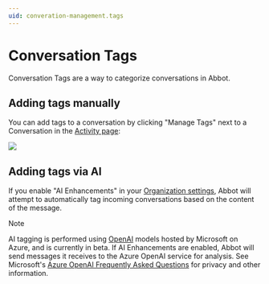 ```yaml
---
uid: converation-management.tags
---
```


# Conversation Tags

Conversation Tags are a way to categorize conversations in Abbot.

## Adding tags manually

You can add tags to a conversation by clicking "Manage Tags" next to a Conversation in the [Activity page](https://app.ab.bot):

<img src="/public/images/articles/conversation-management.tags/add-tag.png">

## Adding tags via AI

If you enable "AI Enhancements" in your [Organization settings](https://app.ab.bot/settings/organization), Abbot will attempt to automatically tag incoming conversations based on the content of the message.

> [!NOTE]
> AI tagging is performed using [OpenAI](https://openai.com) models hosted by Microsoft on Azure, and is currently in beta.
> If AI Enhancements are enabled, Abbot will send messages it receives to the Azure OpenAI service for analysis.
> See Microsoft's [Azure OpenAI Frequently Asked Questions](https://learn.microsoft.com/en-us/azure/ai-services/openai/faq) for privacy and other information.

